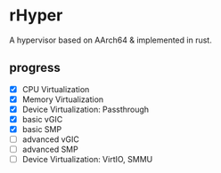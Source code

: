# rHyper

A hypervisor based on AArch64 & implemented in rust.

## progress

* [x] CPU Virtualization
* [x] Memory Virtualization
* [x] Device Virtualization: Passthrough
* [x] basic vGIC
* [x] basic SMP
* [ ] advanced vGIC
* [ ] advanced SMP
* [ ] Device Virtualization: VirtIO, SMMU